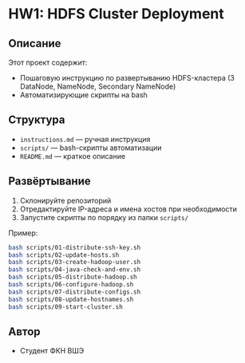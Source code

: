 # HW1: HDFS Cluster Deployment

## Описание

Этот проект содержит:
- Пошаговую инструкцию по развертыванию HDFS-кластера (3 DataNode, NameNode, Secondary NameNode)
- Автоматизирующие скрипты на bash

## Структура

- `instructions.md` — ручная инструкция
- `scripts/` — bash-скрипты автоматизации
- `README.md` — краткое описание

## Развёртывание

1. Склонируйте репозиторий
2. Отредактируйте IP-адреса и имена хостов при необходимости
3. Запустите скрипты по порядку из папки `scripts/`

Пример:
```bash
bash scripts/01-distribute-ssh-key.sh
bash scripts/02-update-hosts.sh
bash scripts/03-create-hadoop-user.sh
bash scripts/04-java-check-and-env.sh
bash scripts/05-distribute-hadoop.sh
bash scripts/06-configure-hadoop.sh
bash scripts/07-distribute-configs.sh
bash scripts/08-update-hostnames.sh
bash scripts/09-start-cluster.sh
```

## Автор

- Студент ФКН ВШЭ
